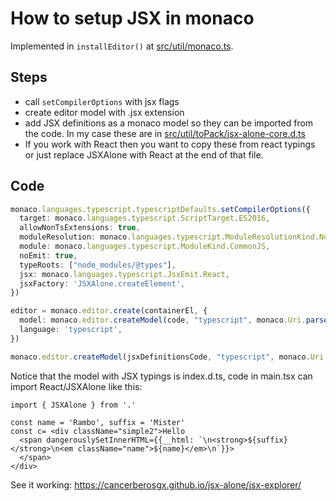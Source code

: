 # How to setup JSX in monaco

Implemented in `installEditor()` at [src/util/monaco.ts](src/util/monaco.ts). 

## Steps

 * call `setCompilerOptions` with jsx flags
 * create editor model with .jsx extension
 * add JSX definitions as a monaco model so they can be imported from the code. In my case these are in [src/util/toPack/jsx-alone-core.d.ts](src/util/toPack/jsx-alone-core.d.ts)
 * If you work with React then you want to copy these from react typings or just replace JSXAlone with React at the end of that file. 

## Code

```ts
monaco.languages.typescript.typescriptDefaults.setCompilerOptions({
  target: monaco.languages.typescript.ScriptTarget.ES2016,
  allowNonTsExtensions: true,
  moduleResolution: monaco.languages.typescript.ModuleResolutionKind.NodeJs,
  module: monaco.languages.typescript.ModuleKind.CommonJS,
  noEmit: true,
  typeRoots: ["node_modules/@types"],
  jsx: monaco.languages.typescript.JsxEmit.React,
  jsxFactory: 'JSXAlone.createElement',
})

editor = monaco.editor.create(containerEl, {
  model: monaco.editor.createModel(code, "typescript", monaco.Uri.parse("file:///main.tsx")),
  language: 'typescript',
})

monaco.editor.createModel(jsxDefinitionsCode, "typescript", monaco.Uri.parse("file:///index.d.ts"))
```

Notice that the model with JSX typings is index.d.ts, code in main.tsx can import React/JSXAlone like this:

```tsx
import { JSXAlone } from '.'

const name = 'Rambo', suffix = 'Mister'
const c= <div className="simple2">Hello
  <span dangerouslySetInnerHTML={{__html: `\n<strong>${suffix}</strong>\n<em className="name">${name}</em>\n`}}>
  </span>
</div>
```

See it working: https://cancerberosgx.github.io/jsx-alone/jsx-explorer/














<!-- 
monaco.languages.typescript.typescriptDefaults.setCompilerOptions({
    target: monaco.languages.typescript.ScriptTarget.ES2016,
    allowNonTsExtensions: true,
    moduleResolution: monaco.languages.typescript.ModuleResolutionKind.NodeJs,
    module: monaco.languages.typescript.ModuleKind.CommonJS,
    noEmit: true,
    typeRoots: ["node_modules/@types"],
    jsx: monaco.languages.typescript.JsxEmit.React,
    jsxFactory: 'React.createElement',
    lib: ['dom']
})


monaco.editor.createModel(`declare var React:{createElement(...args: any[]): Element}`, "typescript", monaco.Uri.parse("file:///declarations.d.ts"))

monaco.editor.defineTheme('myCoolTheme', {
	base: 'vs',
	inherit: true,
	rules: [
		{ token: 'identifier', foreground: '999999' },
		{ token: 'string', foreground: '999999' },
		{ token: 'delimiter', foreground: 'ff0000', fontStyle: 'bold' },
	]
});
const code =  `
const foo = 1 
const ffp = <p id="sdfsdfsdf"> hello world</p> 
`
monaco.editor.create(document.getElementById("container"), {
    model: monaco.editor.createModel(code, "typescript", monaco.Uri.parse("file:///main.tsx")),
	theme: 'myCoolTheme',
	language: 'typescript'
});


async function main(){
      let fetchedSourceImage = await fetch(url)
  let arrayBuffer = await fetchedSourceImage.arrayBuffer()
}  -->
